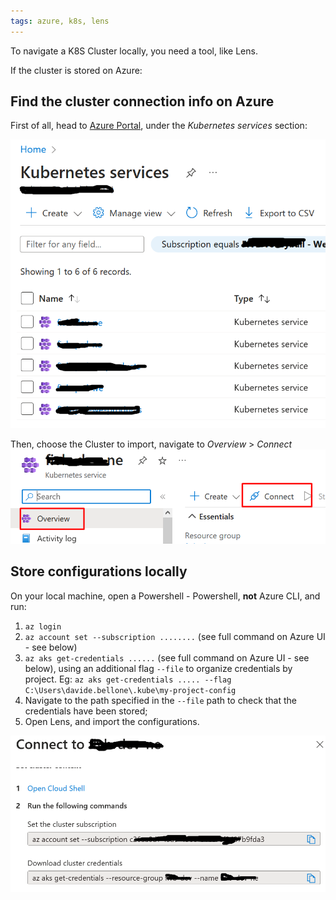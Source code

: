 ```yaml
---
tags: azure, k8s, lens
---
```


To navigate a K8S Cluster locally, you need a tool, like Lens.

If the cluster is stored on Azure:
## Find the cluster connection info on Azure

First of all, head to [Azure Portal](https://portal.azure.com/), under the _Kubernetes services_ section:

![Kubernetes services list](./azure-k8s-list.png)

Then, choose the Cluster to import, navigate to _Overview_ > _Connect_
![K8S instance Connect button](./overview-connect.png)

## Store configurations locally

On your local machine, open a Powershell - Powershell, **not** Azure CLI, and run:

1. `az login`
2. `az account set --subscription ........` (see full command on Azure UI - see below)
3. `az aks get-credentials ......` (see full command on Azure UI - see below), using an additional flag `--file` to organize credentials by project. Eg: `az aks get-credentials ..... --flag  C:\Users\davide.bellone\.kube\my-project-config`
4. Navigate to the path specified in the `--file` path to check that the credentials have been stored;
5. Open Lens, and import the configurations.

![Connection commands displayed on Azure](./connect.png)
